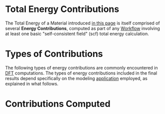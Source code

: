 # Total Energy Contributions

The Total Energy of a Material introduced [in this page](energies.md) is itself comprised of several **Energy Contributions**, computed as part of any [Workflow](/workflows/overview.md) involving at least one basic "self-consistent field" (scf) total energy calculation. 

# Types of Contributions

The following types of energy contributions are commonly encountered in [DFT](/models/dft/overview.md) computations. The types of energy contributions included in the final results depend specifically on the modeling [application](/software/applications.md) employed, as explained in what follows.








# Contributions Computed 
